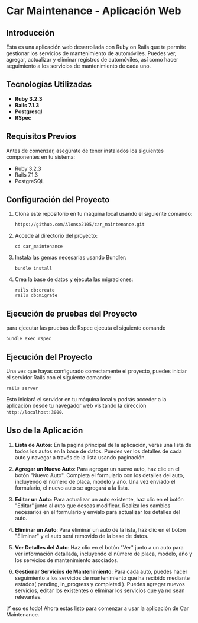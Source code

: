 # Car Maintenance - Aplicación Web

## Introducción
Esta es una aplicación web desarrollada con Ruby on Rails que te permite gestionar los servicios de mantenimiento de automóviles. Puedes ver, agregar, actualizar y eliminar registros de automóviles, así como hacer seguimiento a los servicios de mantenimiento de cada uno.

## Tecnologías Utilizadas
- **Ruby 3.2.3**
- **Rails 7.1.3**
- **Postgresql**
- **RSpec**

## Requisitos Previos
Antes de comenzar, asegúrate de tener instalados los siguientes componentes en tu sistema:
- Ruby 3.2.3
- Rails 7.1.3
- PostgreSQL

## Configuración del Proyecto
1. Clona este repositorio en tu máquina local usando el siguiente comando:
     ```
     https://github.com/Alonso2105/car_maintenance.git
     ```

2. Accede al directorio del proyecto:
     ```
     cd car_maintenance
     ```

3. Instala las gemas necesarias usando Bundler:
     ```
     bundle install
     ```

4. Crea la base de datos y ejecuta las migraciones:
     ```
     rails db:create
     rails db:migrate
     ```

## Ejecución de pruebas del Proyecto
para ejecutar las pruebas de Rspec ejecuta el siguiente comando
```
bundle exec rspec 
```

## Ejecución del Proyecto
Una vez que hayas configurado correctamente el proyecto, puedes iniciar el servidor Rails con el siguiente comando:

```
rails server
```
Esto iniciará el servidor en tu máquina local y podrás acceder a la aplicación desde tu navegador web visitando la dirección `http://localhost:3000`.

## Uso de la Aplicación
1. **Lista de Autos**: En la página principal de la aplicación, verás una lista de todos los autos en la base de datos. Puedes ver los detalles de cada auto y navegar a través de la lista usando paginación.
   
2. **Agregar un Nuevo Auto**: Para agregar un nuevo auto, haz clic en el botón "Nuevo Auto". Completa el formulario con los detalles del auto, incluyendo el número de placa, modelo y año. Una vez enviado el formulario, el nuevo auto se agregará a la lista.

3. **Editar un Auto**: Para actualizar un auto existente, haz clic en el botón "Editar" junto al auto que deseas modificar. Realiza los cambios necesarios en el formulario y envíalo para actualizar los detalles del auto.

4. **Eliminar un Auto**: Para eliminar un auto de la lista, haz clic en el botón "Eliminar" y el auto será removido de la base de datos.

5. **Ver Detalles del Auto**: Haz clic en el botón "Ver" junto a un auto para ver información detallada, incluyendo el número de placa, modelo, año y los servicios de mantenimiento asociados.

6. **Gestionar Servicios de Mantenimiento**: Para cada auto, puedes hacer seguimiento a los servicios de mantenimiento que ha recibido mediante estados( pending, in_progress y completed ). Puedes agregar nuevos servicios, editar los existentes o eliminar los servicios que ya no sean relevantes.

¡Y eso es todo! Ahora estás listo para comenzar a usar la aplicación de Car Maintenance.